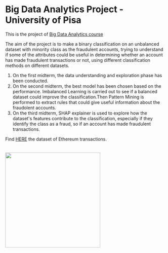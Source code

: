 # Big Data Analytics Project - University of Pisa
This is the project of <a href="http://didawiki.di.unipi.it/doku.php/bigdataanalytics/bda/start">Big Data Analytics course </a>

The aim of the project is to make a binary classification on an unbalanced dataset with minority class as the fraudulent accounts, trying to understand if some of the attributes could be useful in determining whether an account has made fraudulent transactions or not, using different classification methods on different datasets.
<ol>
  <li>On the first midterm, the data understanding and exploration phase has been conducted. </li>
  <li>On the second midterm, the best model has been chosen based on the performance. Imbalanced Learning is carried out to see if a balanced dataset could improve the classification.Then Pattern Mining is performed to extract rules that could give useful information about the fraudolent accounts.</li>
  <li>On the third midterm, SHAP explainer is used to explore how the dataset's features contribute to the classification, especially if they identify the class as a fraud, so if an account has made fraudulent transactions.</li>
</ol>

Find <a href="https://www.kaggle.com/vagifa/ethereum-frauddetection-dataset">HERE</a> the dataset of Ethereum transactions.
<br>
<br>
<br>
<img src="https://camo.githubusercontent.com/d6eb25aedcb4ede038993a090a3651a5dd26ce61a18052c848aa89f4daecee7e/68747470733a2f2f7777772e706c616e347265732e65752f77702d636f6e74656e742f75706c6f6164732f323031382f30322f556e69766572736974792d6f662d506973612d4974616c792e706e67" width="300" height="300">

